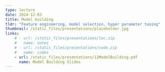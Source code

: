 ```yaml
---
type: lecture
date: 2024-12-03
title: Model building
tldr: "Feature engineering, model selection, hyper parameter tuning"
thumbnail: /static_files/presentations/placeholder.jpg
links: 
    # - url: /static_files/presentations/lec.zip
    #   name: notes
    # - url: /static_files/presentations/code.zip
    #   name: codes
    - url: /static_files/presentations/11ModelBuilding.pdf
      name: Model Building Slides
---
```

<!-- **Suggested Readings:**
- [Readings 1](http://example.com)
- [Readings 2](http://example.com) -->
